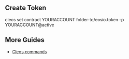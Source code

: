 ## Create Token

cleos set contract YOURACCOUNT folder-to/eosio.token -p YOURACCOUNT@active


## More Guides

* [Cleos commands](index.md)

